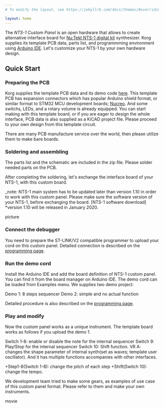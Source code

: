 ```yaml
---
# To modify the layout, see https://jekyllrb.com/docs/themes/#overriding-theme-defaults

layout: home
---
```


The *NTS-1 Custom Panel* is an open hardware that allows to create alternative interface board for [Nu:Tekt NTS-1 digital kit](https://www.korg.com/products/synthesizers/nts_1) synthesizer. Korg supplies its template PCB data, parts list, and programmming environment using [Arduino IDE](https://www.arduino.cc/en/Main/Software). Let's customize your NTS-1 by your own hardware design.

## Quick Start

### Preparing the PCB

Korg supplies the template PCB data and its demo code [here](). This template PCB has expansion connectors which has popular Arduino shield format, or similar format to STM32 MCU development boards; [Nucreo](https://www.st.com/en/evaluation-tools/stm32-nucleo-boards.html). And some switchs, LEDs, and a rotary volume is already equipped. You can start making with this template board, or if you are eager to design the whole interface, PCB data is also supplied as a KiCAD project file. Please proceed to your own design from this template circuit.

There are many PCB manufacture service over the world, 
 then please utilize them to make bare boards.

### Soldering and assembling

The parts list and the schematic are included in the zip file. Please solder needed parts on the PCB.

After completing the soldering, let's exchange the interface board of your NTS-1, with this custom board.

_note: NTS-1 main system has to be updated later than version 1.10 in order to work with this custom panel. Please make sure the software version of your NTS-1, before exchanging the board.
[NTS-1 software download]
*version 1.10 will be released in January 2020.

picture


### Connect the debugger

You need to prepare the ST-LINK/V2 compatible programmer to upload your cord on this custom panel. Detailed connection is described on the [programming page]().


### Run the demo cord

Install the Arduino IDE and add the board definition of NTS-1 custom panel. You can find it from the board manager on Arduino IDE. The demo cord can be loaded from Examples menu. We supplies two demo project:

Demo 1: 8 steps sequencer
Demo 2: simple and no actual function

Detailed procedure is also described on the [programming page]().

### Play and modify

Now the custom panel works as a unique instrument. The template board works as follows if you upload the demo 1.

Switch 1-8:
 enable or disable the note for the internal sequencer
Switch 9:
 Play/Stop for the internal sequencer
Switch 10:
 Shift function.
VR A:
 changes the shape parameter of internal synth(set as waves; template user oscillator). And it has multiple functions accompanies with other interfaces.
 
 +Step1-8(Switch 1-8): change the pitch of each step
 +Shift(Switch 10): change the tempo.

We development team tried to make some gears, as examples of use case of this custom panel format. Please refer to them and make your own instruments.

movie
